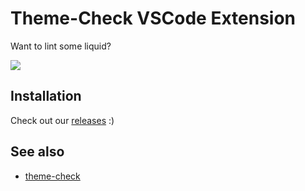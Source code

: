 # Theme-Check VSCode Extension

Want to lint some liquid?

![](https://screenshot.click/04-49-aj5z0-x6wvr.png)

## Installation

Check out our [releases](https://github.com/Shopify/theme-check-vscode/releases) :)

## See also

* [theme-check](https://github.com/shopify/theme-check)
